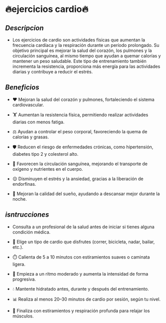 # 🔥ejercicios cardio🔥

## *Descripcion*
* Los ejercicios de cardio son actividades físicas que aumentan la frecuencia cardíaca y la respiración durante un período prolongado. Su objetivo principal es mejorar la salud del corazón, los pulmones y la circulación sanguínea, al mismo tiempo que ayudan a quemar calorías y mantener un peso saludable. Este tipo de entrenamiento también incrementa la resistencia, proporciona más energía para las actividades diarias y contribuye a reducir el estrés.

## *Beneficios*
* ❤️ Mejoran la salud del corazón y pulmones, fortaleciendo el sistema cardiovascular.

* 🏋️ Aumentan la resistencia física, permitiendo realizar actividades diarias con menos fatiga.

* ⚖️ Ayudan a controlar el peso corporal, favoreciendo la quema de calorías y grasas.

* 🛡️ Reducen el riesgo de enfermedades crónicas, como hipertensión, diabetes tipo 2 y colesterol alto.

* 🔄 Favorecen la circulación sanguínea, mejorando el transporte de oxígeno y nutrientes en el cuerpo.

* 😌 Disminuyen el estrés y la ansiedad, gracias a la liberación de endorfinas.

* 🛌 Mejoran la calidad del sueño, ayudando a descansar mejor durante la noche.


## *isntrucciones*
* Consulta a un profesional de la salud antes de iniciar si tienes alguna condición médica.

* 🎯 Elige un tipo de cardio que disfrutes (correr, bicicleta, nadar, bailar, etc.).

* ⏱️ Calienta de 5 a 10 minutos con estiramientos suaves o caminata ligera.

* 🚀 Empieza a un ritmo moderado y aumenta la intensidad de forma progresiva.

* 💧 Mantente hidratado antes, durante y después del entrenamiento.

* 📊 Realiza al menos 20–30 minutos de cardio por sesión, según tu nivel.

* 🧘 Finaliza con estiramientos y respiración profunda para relajar los músculos.

